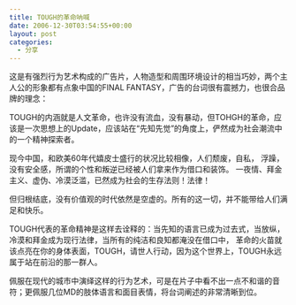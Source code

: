 ```yaml
---
title: TOUGH的革命呐喊
date: 2006-12-30T03:54:55+00:00
layout: post
categories:
  - 分享
---
```


这是有强烈行为艺术构成的广告片，人物造型和周围环境设计的相当巧妙，两个主人公的形象都有点象中国的FINAL FANTASY，广告的台词很有震撼力，也很合品牌的理念：

TOUGH的内涵就是人文革命，也许没有流血，没有暴动，但TOHGH的革命，应该是一次思想上的Update，应该站在“先知先觉”的角度上，俨然成为社会潮流中的一个精神探索者。

现今中国，和欧美60年代嬉皮士盛行的状况比较相像，人们颓废，自私， 浮躁，没有安全感，所谓的个性和叛逆已经被人们拿来作为借口和装饰。 一夜情、拜金主义、虚伪、冷漠泛滥，已然成为社会的生存法则！法律！

但归根结底，没有价值观的时代依然是空虚的。所有的这一切，并不能带给人们满足和快乐。

TOUGH代表的革命精神是这样去诠释的：当先知的语言已成为过去式，当放纵，冷漠和拜金成为现行法律，当所有的纯洁和良知都淹没在借口中， 革命的火苗就该点亮在你的身体表面，TOUGH，请世人行动，因为这个世界上，TOUGH永远属于站在前沿的那一群人。

佩服在现代的城市中演绎这样的行为艺术，可是在片子中看不出一点不和谐的音符；更佩服几位MD的肢体语言和面目表情，将台词阐述的非常清晰到位。
